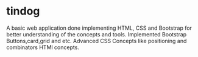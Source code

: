 # tindog
A basic web application done implementing HTML, CSS and Bootstrap for better understanding of the concepts and tools.
Implemented Bootstrap Buttons,card,grid and etc.
            Advanced CSS Concepts like positioning and combinators
            HTMl concepts.
